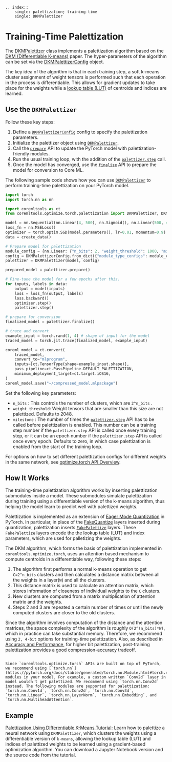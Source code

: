 ```{eval-rst}
.. index:: 
    single: palettization; training-time
    single: DKMPalettizer
```

# Training-Time Palettization

The [DKMPalettizer](https://apple.github.io/coremltools/source/coremltools.optimize.torch.palettization.html#coremltools.optimize.torch.palettization.DKMPalettizer) class implements a palettization algorithm based on the [DKM (Differentiable K-means)](https://machinelearning.apple.com/research/differentiable-k-means) paper.  The hyper-parameters of the algorithm can be set via the [DKMPalettizerConfig](https://apple.github.io/coremltools/source/coremltools.optimize.torch.palettization.html#coremltools.optimize.torch.palettization.DKMPalettizerConfig) object. 

The key idea of the algorithm is that in each training step, a soft k-means cluster assignment of weight tensors is performed such that each operation in the process is differentiable. This allows for gradient updates to take place for the weights while a [lookup table (LUT)](https://en.wikipedia.org/wiki/Lookup_table) of centroids and indices are learned.

## Use the `DKMPalettizer`

Follow these key steps: 

1. Define a [`DKMPalettizerConfig`](https://apple.github.io/coremltools/source/coremltools.optimize.torch.palettization.html#coremltools.optimize.torch.palettization.DKMPalettizerConfig) config to specify the palettization parameters.
2. Initialize the palettizer object using [`DKMPalettizer`](https://apple.github.io/coremltools/source/coremltools.optimize.torch.palettization.html#coremltools.optimize.torch.palettization.DKMPalettizer).
3. Call the [`prepare`](https://apple.github.io/coremltools/source/coremltools.optimize.torch.palettization.html#coremltools.optimize.torch.palettization.DKMPalettizer.prepare) API to update the PyTorch model with palettization-friendly modules.
4. Run the usual training loop, with the addition of the [`palettizer.step`](https://apple.github.io/coremltools/source/coremltools.optimize.torch.palettization.html#coremltools.optimize.torch.palettization.DKMPalettizer.step) call.
5. Once the model has converged, use the [`finalize`](https://apple.github.io/coremltools/source/coremltools.optimize.torch.palettization.html#coremltools.optimize.torch.palettization.DKMPalettizer.finalize) API to prepare the model for conversion to Core ML.

The following sample code shows how you can use [`DKMPalettizer`](https://apple.github.io/coremltools/source/coremltools.optimize.torch.palettization.html#coremltools.optimize.torch.palettization.DKMPalettizer) to perform training-time palettization on your PyTorch model.

```python
import torch
import torch.nn as nn

import coremltools as ct
from coremltools.optimize.torch.palettization import DKMPalettizer, DKMPalettizerConfig

model = nn.Sequential(nn.Linear(4, 500), nn.Sigmoid(), nn.Linear(500, 4), nn.Sigmoid())
loss_fn = nn.MSELoss()
optimizer = torch.optim.SGD(model.parameters(), lr=0.01, momentum=0.9)
data = create_data()

# Prepare model for palettization
module_config = {nn.Linear: {"n_bits": 2, "weight_threshold": 1000, "milestone": 2}}
config = DKMPalettizerConfig.from_dict({"module_type_configs": module_config})
palettizer = DKMPalettizer(model, config)

prepared_model = palettizer.prepare()

# Fine-tune the model for a few epochs after this.
for inputs, labels in data:
    output = model(inputs)
    loss = loss_fn(output, labels)
    loss.backward()
    optimizer.step()
    palettizer.step()

# prepare for conversion
finalized_model = palettizer.finalize()

# trace and convert
example_input = torch.rand(1, 4) # shape of input for the model
traced_model = torch.jit.trace(finalized_model, example_input)

coreml_model = ct.convert(
    traced_model,
    convert_to="mlprogram",
    inputs=[ct.TensorType(shape=example_input.shape)],
    pass_pipeline=ct.PassPipeline.DEFAULT_PALETTIZATION,
    minimum_deployment_target=ct.target.iOS16,
)
coreml_model.save("~/compressed_model.mlpackage")
```

Set the following key parameters:

- `n_bits` : This controls the number of clusters, which are `2^n_bits` .
- `weight_threshold`: Weight tensors that are smaller than this size are not palettized. Defaults to 2048. 
- `milestone` : The number of times the [`palettizer.step`](https://apple.github.io/coremltools/source/coremltools.optimize.torch.palettization.html#coremltools.optimize.torch.palettization.DKMPalettizer.step) API has to be called before palettization is enabled. This number can be a training step number if the `palettizer.step` API is called once every training step, or it can be an epoch number if the `palettizer.step` API is called once every epoch. Defaults to zero, in which case palettization is enabled from the start of the training loop. 

For options on how to set different palettization configs for different weights in the same network, see  [optimize.torch API Overview](optimizetorch-api-overview).

## How It Works

The training-time palettization algorithm works by inserting palettization submodules inside a model. These submodules simulate palettization during training using a differentiable version of the k-means algorithm, thus helping the model learn to predict well with palettized weights. 

Palettization is implemented as an extension of [Eager Mode Quantization](https://pytorch.org/docs/stable/quantization.html#eager-mode-quantization) in PyTorch. In particular, in place of the [FakeQuantize](https://pytorch.org/docs/stable/generated/torch.ao.quantization.fake_quantize.FakeQuantize.html) layers inserted during quantization, palettization inserts [`FakePalettize`](https://apple.github.io/coremltools/source/coremltools.optimize.torch.palettization.html#coremltools.optimize.torch.palettization.FakePalettize) layers. These `FakePalettize` layers encode the the lookup table (LUT) and index parameters, which are used for palletizing the weights. 

The DKM algorithm, which forms the basis of palettization implemented in `coremltools.optimize.torch`, uses an attention based mechanism to compute centroids in a differentiable way, following these steps:

1. The algorithm first performs a normal k-means operation to get `C=2^n_bits` clusters and then calculates a distance matrix between all the weights in a layer(`W`) and all the clusters.
2. This distance matrix is used to calculate an attention matrix, which stores information of closeness of individual weights to the `C` clusters.
3. New clusters are computed from a matrix multiplication of attention matrix and the weights.
4. Steps 2 and 3 are repeated a certain number of times or until the newly computed clusters are closer to the old clusters.

Since the algorithm involves computation of the distance and the attention matrices, the space complexity of the algorithm is roughly `O(2^(n_bits)*W)`, which in practice can take substantial memory. Therefore, we recommend using `2, 4-bit` options for training-time palettization. Also, as described in [Accuracy and Performance](performance-impact.md#weight-palettization), for higher bit palettization, post-training palettization provides a good compression-accuracy tradeoff.

```{admonition} Use torch.nn Modules

Since `coremltools.optimize.torch` APIs are built on top of PyTorch, we recommend using [`torch.nn`](https://pytorch.org/docs/stable/generated/torch.nn.Module.html#torch.nn.Module) modules in your model. For example, a custom written `Conv2d` layer in model wouldn't get palettized. We recommend using `torch.nn.Conv2d` instead. The following modules are supported for palettization: `torch.nn.Conv1d`, `torch.nn.Conv2d`, `torch.nn.Conv3d`, `torch.nn.Linear`, `torch.nn.LayerNorm`, `torch.nn.Embedding`, and `torch.nn.MultiheadAttention`.
```

## Example

[Palettization Using Differentiable K-Means Tutorial](https://apple.github.io/coremltools/_examples/dkm_palettization.html): Learn how to palettize a neural network using `DKMPalettizer`, which clusters the weights using a differentiable version of `k-means`, allowing the lookup table (LUT) and indices of palettized weights to be learned using a gradient-based optimization algorithm. You can download a Jupyter Notebook version and the source code from the tutorial.
